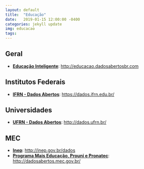 ```yaml
---
layout: default
title:  "Educação"
date:   2019-01-15 12:00:00 -0400
categories: jekyll update
img: educacao
tags:
---
```


## Geral

- **[Educação Inteligente](http://educacao.dadosabertosbr.com)**: http://educacao.dadosabertosbr.com

## Institutos Federais

- **[IFRN - Dados Abertos](https://dados.ifrn.edu.br/)**: https://dados.ifrn.edu.br/

## Universidades

- **[UFRN - Dados Abertos](http://dados.ufrn.br/)**: http://dados.ufrn.br/

## MEC

- **[Inep](http://inep.gov.br/dados)**: http://inep.gov.br/dados
- **[Programa Mais Educação, Prouni e Pronatec](http://dadosabertos.mec.gov.br/)**: http://dadosabertos.mec.gov.br/
